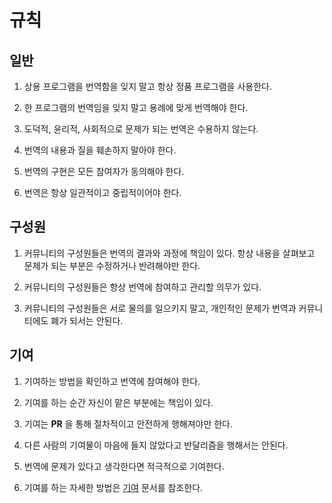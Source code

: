 # 규칙

## 일반

1. 상용 프로그램을 번역함을 잊지 말고 항상 정품 프로그램을 사용한다.

2. 한 프로그램의 번역임을 잊지 말고 용례에 맞게 번역해야 한다.

3. 도덕적, 윤리적, 사회적으로 문제가 되는 번역은 수용하지 않는다.

4. 번역의 내용과 질을 훼손하지 말아야 한다.

5. 번역의 구현은 모든 참여자가 동의해야 한다.

6. 번역은 항상 일관적이고 중립적이어야 한다.

## 구성원

1. 커뮤니티의 구성원들은 번역의 결과와 과정에 책임이 있다. 항상 내용을 살펴보고 문제가 되는 부분은 수정하거나 반려해야만 한다.

2. 커뮤니티의 구성원들은 항상 번역에 참여하고 관리할 의무가 있다.

3. 커뮤니티의 구성원들은 서로 물의를 일으키지 말고, 개인적인 문제가 번역과 커뮤니티에도 폐가 되서는 안된다.

## 기여

1. 기여하는 방법을 확인하고 번역에 참여해야 한다.

2. 기여를 하는 순간 자신이 맡은 부분에는 책임이 있다.

3. 기여는 __PR__ 을 통해 절차적이고 안전하게 행해져야만 한다.

4. 다른 사람의 기여물이 마음에 들지 않았다고 반달리즘을 행해서는 안된다.

5. 번역에 문제가 있다고 생각한다면 적극적으로 기여한다.

6. 기여를 하는 자세한 방법은 [기여](https://github.com/iconstudio/gms2-translation-korean/blob/master/CONTRIBUTING.md) 문서를 참조한다.

